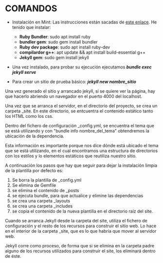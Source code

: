 # COMANDOS

* Instalación en Mint:
Las instrucciones están sacadas de [este enlace](https://www.unixtutorial.org/how-to-install-jekyll-in-linux-mint-19/). He tenido que instalar:

  * **Ruby Bundler**: sudo apt install ruby
  * **bundler gem**: sudo gem install bundler
  * **Ruby dev package**: sudo apt install ruby-dev
  * **compilardor g++**: apt update && apt install build-essential g++
  * **Jekyll gem**: sudo gem install jekyll
* Una vez instalado, para probar su ejecución ejecutamos **_bundle exec jekyll serve_**
* Para crear un sitio de prueba básico: **_jekyll new nombre_sitio_**

Una vez generado el sitio y arrancado jekyll, si se quiere ver la página, hay que hacerlo abriendo un navegador en el puerto 4000 del localhost.

Una vez que se arranca el servidor, en el directorio del proyecto, se crea un carpeta _site. En este directorio, se entcuentra el contenido estático tanto los HTML como los css.

Dentro del fichero de configuración _config.yml, se encuentra el tema que se está utilizando y con "bundle info nombre_del_tema" obtendremos la ubicación de la dependencia.

Esta información es importante porque nos dice dónde está ubicado el tema que se está utilizando, en el cual encontramos una estructura de directorios con los estilos y lo elementos estáticos que reutiliza nuestro sitio.

A continuación los pasos que hay que seguir para dejar la instalación limpia de la plantilla por defecto es:

1. Se borra la plantilla de _config.yml
2. Se elimina de Gemfile
3. se elimina el contenido de _posts
4. se ejecuta bundle, para que actualice y elimine las dependencias
5. se crea una carpeta _layouts
6. se crea una carpeta _includes
7. se copia el contenido de la nueva plantilla en el directorio raíz del site.

Cuando se arranca Jekyll desde la carpeta del site, utiliza el fichero de configuración y el resto de los recursos para construir el sitio web. Lo hace en el interior de la carpeta _site, que es lo que habría que mover al servidor web.

Jekyll corre como proceso, de forma que si se elimina en la carpeta padre alguno de los recursos utilizados para construir el site, los eliminará dentro de éste.


